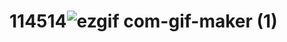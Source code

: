 # 114514![ezgif com-gif-maker (1)](https://user-images.githubusercontent.com/87860107/190692258-f485eb3c-3564-4497-95fc-c0acd2f70a95.gif)
